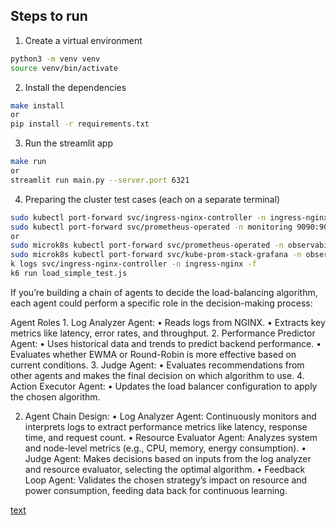 ## Steps to run

1. Create a virtual environment
```bash
python3 -m venv venv    
source venv/bin/activate
```

2. Install the dependencies
```bash
make install 
or 
pip install -r requirements.txt
```

3. Run the streamlit app
```bash
make run
or 
streamlit run main.py --server.port 6321
```

4. Preparing the cluster test cases (each on a separate terminal)
```bash
sudo kubectl port-forward svc/ingress-nginx-controller -n ingress-nginx 80:80
sudo kubectl port-forward svc/prometheus-operated -n monitoring 9090:9090
or 
sudo microk8s kubectl port-forward svc/prometheus-operated -n observability 9090:9090
sudo microk8s kubectl port-forward svc/kube-prom-stack-grafana -n observability 3000:3121
k logs svc/ingress-nginx-controller -n ingress-nginx -f
k6 run load_simple_test.js
```


If you’re building a chain of agents to decide the load-balancing algorithm, each agent could perform a specific role in the decision-making process:

Agent Roles
	1.	Log Analyzer Agent:
	•	Reads logs from NGINX.
	•	Extracts key metrics like latency, error rates, and throughput.
	2.	Performance Predictor Agent:
	•	Uses historical data and trends to predict backend performance.
	•	Evaluates whether EWMA or Round-Robin is more effective based on current conditions.
	3.	Judge Agent:
	•	Evaluates recommendations from other agents and makes the final decision on which algorithm to use.
	4.	Action Executor Agent:
	•	Updates the load balancer configuration to apply the chosen algorithm.



2.	Agent Chain Design:
•	Log Analyzer Agent: Continuously monitors and interprets logs to extract performance metrics like latency, response time, and request count.
•	Resource Evaluator Agent: Analyzes system and node-level metrics (e.g., CPU, memory, energy consumption).
•	Judge Agent: Makes decisions based on inputs from the log analyzer and resource evaluator, selecting the optimal algorithm.
•	Feedback Loop Agent: Validates the chosen strategy’s impact on resource and power consumption, feeding data back for continuous learning.


[text](http://andromeda.lasdpc.icmc.usp.br:6321/)
